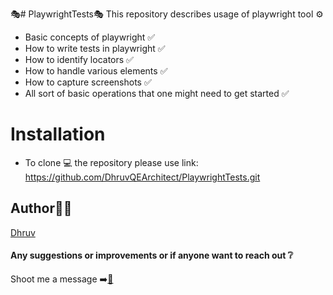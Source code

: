 🎭# PlaywrightTests🎭
This repository describes usage of playwright tool ⚙️

* Basic concepts of playwright ✅
* How to write tests in playwright ✅
* How to identify locators ✅
* How to handle various elements ✅
* How to capture screenshots ✅
* All sort of basic operations that one might need to get started ✅

# Installation
* To clone 💻 the repository please use link: https://github.com/DhruvQEArchitect/PlaywrightTests.git

## Author👨‍🏫 
[Dhruv](https://www.linkedin.com/in/dhruv6/)

#### Any suggestions or improvements or if anyone want to reach out ❔
Shoot me a message ➡️[💬](https://www.linkedin.com/in/dhruv6/)
